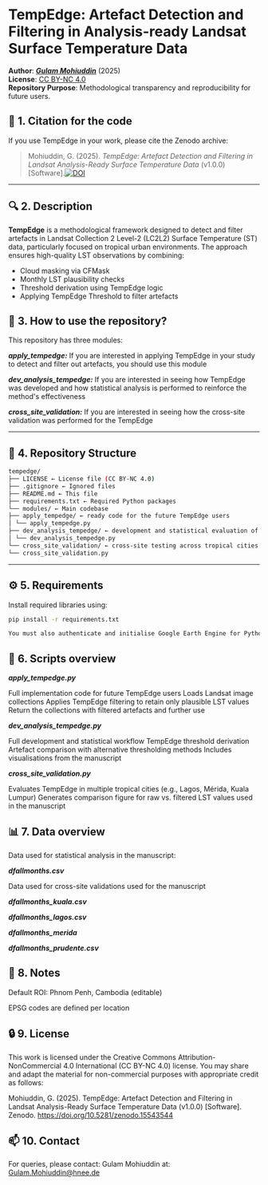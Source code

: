 # TempEdge: Artefact Detection and Filtering in Analysis-ready Landsat Surface Temperature Data

**Author**: ***[Gulam Mohiuddin](https://www.linkedin.com/in/mohigeo33/)*** (2025)  
**License**: [CC BY-NC 4.0](https://creativecommons.org/licenses/by-nc/4.0/)  
**Repository Purpose**: Methodological transparency and reproducibility for future users.

## 📑 1. Citation for the code

If you use TempEdge in your work, please cite the Zenodo archive:

> Mohiuddin, G. (2025). *TempEdge: Artefact Detection and Filtering in Landsat Analysis-Ready Surface Temperature Data* (v1.0.0) [Software].[![DOI](https://zenodo.org/badge/DOI/10.5281/zenodo.15543544.svg)](https://doi.org/10.5281/zenodo.15543544)

---

## 🔍 2. Description

**TempEdge** is a methodological framework designed to detect and filter artefacts in Landsat Collection 2 Level-2 (LC2L2) Surface Temperature (ST) data, particularly focused on tropical urban environments. The approach ensures high-quality LST observations by combining:

- Cloud masking via CFMask
- Monthly LST plausibility checks
- Threshold derivation using TempEdge logic
- Applying TempEdge Threshold to filter artefacts

## 📘 3. How to use the repository?
This repository has three modules:

***apply_tempedge:*** 
If you are interested in applying TempEdge in your study to detect and filter out artefacts, you should use this module

***dev_analysis_tempedge:*** 
If you are interested in seeing how TempEdge was developed and how statistical analysis is performed to reinforce the method's effectiveness

***cross_site_validation:*** 
If you are interested in seeing how the cross-site validation was performed for the TempEdge

---
## 📁 4. Repository Structure
 ```bash
tempedge/
├── LICENSE ← License file (CC BY-NC 4.0)
├── .gitignore ← Ignored files
├── README.md ← This file
├── requirements.txt ← Required Python packages
└── modules/ ← Main codebase
├── apply_tempedge/ ← ready code for the future TempEdge users
│ └── apply_tempedge.py
├── dev_analysis_tempedge/ ← development and statistical evaluation of the method
│ └── dev_analysis_tempedge.py
└── cross_site_validation/ ← cross-site testing across tropical cities
└── cross_site_validation.py
```
---

## ⚙️ 5. Requirements

Install required libraries using:

```bash
pip install -r requirements.txt

You must also authenticate and initialise Google Earth Engine for Python.
```
## 🧪 6. Scripts overview
***apply_tempedge.py***

Full implementation code for future TempEdge users
Loads Landsat image collections
Applies TempEdge filtering to retain only plausible LST values
Return the collections with filtered artefacts and further use

***dev_analysis_tempedge.py***

Full development and statistical workflow
TempEdge threshold derivation
Artefact comparison with alternative thresholding methods
Includes visualisations from the manuscript

***cross_site_validation.py***

Evaluates TempEdge in multiple tropical cities (e.g., Lagos, Mérida, Kuala Lumpur)
Generates comparison figure for raw vs. filtered LST values used in the manuscript

## 📊 7. Data overview
Data used for statistical analysis in the manuscript:

***dfallmonths.csv***

Data used for cross-site validations used for the manuscript

***dfallmonths_kuala.csv***

***dfallmonths_lagos.csv***

***dfallmonths_merida***

***dfallmonths_prudente.csv***

## 📌 8. Notes
Default ROI: Phnom Penh, Cambodia (editable)

EPSG codes are defined per location

## 🔒 9. License
This work is licensed under the Creative Commons Attribution-NonCommercial 4.0 International (CC BY-NC 4.0) license.
You may share and adapt the material for non-commercial purposes with appropriate credit as follows:

Mohiuddin, G. (2025). TempEdge: Artefact Detection and Filtering in Landsat Analysis-Ready Surface Temperature Data (v1.0.0) [Software]. Zenodo. https://doi.org/10.5281/zenodo.15543544

## 📫 10. Contact
For queries, please contact: Gulam Mohiuddin at: Gulam.Mohiuddin@hnee.de
